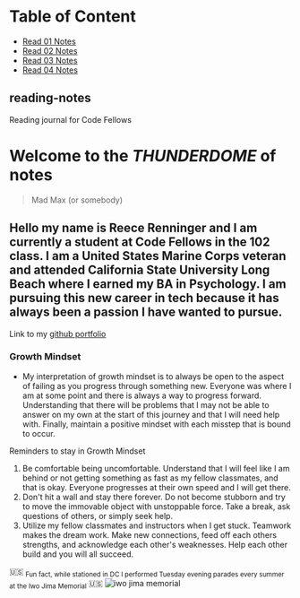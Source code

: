 # Table of Content
- [Read 01 Notes](https://reecerenninger.github.io/reading-notes/read01notes)
- [Read 02 Notes](https://reecerenninger.github.io/reading-notes/read02notes)
- [Read 03 Notes](https://reecerenninger.github.io/reading-notes/read03notes)
- [Read 04 Notes](https://reecerenninger.github.io/reading-notes/read04notes)



## reading-notes
Reading journal for Code Fellows



# **Welcome to the _THUNDERDOME_ of notes**
> Mad Max (or somebody)


## Hello my name is Reece Renninger and I am currently a student at Code Fellows in the 102 class. I am a United States Marine Corps veteran and attended California State University Long Beach where I earned my BA in Psychology.  I am pursuing this new career in tech because it has always been a passion I have wanted to pursue.
Link to my [github portfolio](https://github.com/ReeceRenninger)

### Growth Mindset
- My interpretation of growth mindset is to always be open to the aspect of failing as you progress through something new. Everyone was where I am at some point and there is always a way to progress forward. Understanding that there will be problems that I may not be able to answer on my own at the start of this journey and that I will need help with.  Finally, maintain a positive mindset with each misstep that is bound to occur.

Reminders to stay in Growth Mindset
1. Be comfortable being uncomfortable. Understand that I will feel like I am behind or not getting something as fast as my fellow classmates, and that is okay.  Everyone progresses at their own speed and I will get there.
2. Don't hit a wall and stay there forever. Do not become stubborn and try to move the immovable object with unstoppable force.  Take a break, ask questions of others, or simply seek help.
3. Utilize my fellow classmates and instructors when I get stuck. Teamwork makes the dream work.  Make new connections, feed off each others strengths, and acknowledge each other's weaknesses. Help each other build and you will all succeed.






🇺🇸 <sub>Fun fact, while stationed in DC I performed Tuesday evening parades every summer at the Iwo Jima Memorial</sub>  🇺🇸
![iwo jima memorial](https://user-images.githubusercontent.com/109825175/211393677-c34b7228-5544-451a-b9de-376c6deef759.jpeg)

